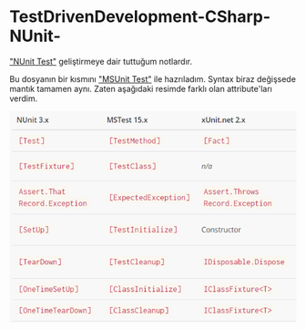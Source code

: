 ﻿# TestDrivenDevelopment-CSharp-NUnit-
 ["NUnit Test"](https://nunit.org/) geliştirmeye dair tuttuğum notlardır. 

 Bu dosyanın bir kısmını ["MSUnit Test"](https://docs.microsoft.com/tr-tr/visualstudio/test/getting-started-with-unit-testing?view=vs-2019) ile hazrıladım. Syntax biraz değişsede mantık tamamen aynı. Zaten aşağıdaki resimde farklı olan attribute'ları verdim.
	

![NUnit Test](./images/nunit.png?raw=true)
